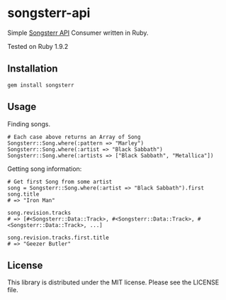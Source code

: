 songsterr-api
===
Simple [Songsterr API](http://www.songsterr.com/a/wa/api) Consumer written in Ruby.

Tested on Ruby 1.9.2

Installation
---
    gem install songsterr

Usage
----

Finding songs.

    # Each case above returns an Array of Song
    Songsterr::Song.where(:pattern => "Marley")
    Songsterr::Song.where(:artist => "Black Sabbath")
    Songsterr::Song.where(:artists => ["Black Sabbath", "Metallica"])

Getting song information:

    # Get first Song from some artist
    song = Songsterr::Song.where(:artist => "Black Sabbath").first
    song.title
    # => "Iron Man"

    song.revision.tracks
    # => [#<Songsterr::Data::Track>, #<Songsterr::Data::Track>, #<Songsterr::Data::Track>, ...]

    song.revision.tracks.first.title
    # => "Geezer Butler"


License
----

This library is distributed under the MIT license. Please see the LICENSE file.
